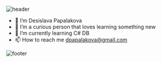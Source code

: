 ![header](https://capsule-render.vercel.app/api?type=waving&color=timeGradient&height=170&section=header&text=Hi%20There!&fontSize=50)

- 👋 I’m Desislava Papalakova
- 👀 I’m a curious person that loves learning something new
- 🌱 I’m currently learning C# DB
- 📫 How to reach me dpapalakova@gmail.com

![footer](https://capsule-render.vercel.app/api?type=waving&color=timeGradient&height=150&section=footer&text=&fontSize=50)

